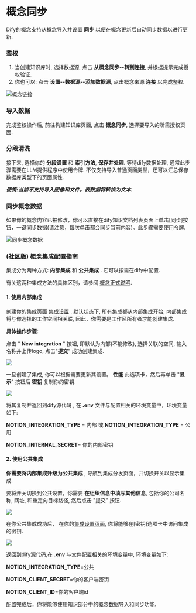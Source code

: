 # 概念同步

Dify的概念支持从概念导入并设置 **同步** 以便在概念更新后自动同步数据以进行更新.

### 鉴权

1. 当创建知识库时, 选择数据源, 点击 **从概念同步--转到连接**, 并根据提示完成授权验证.
2. 你也可以: 点击 **设置--数据源--添加数据源**, 点击概念来源 **连接** 以完成鉴权.

![概念链接](../../.gitbook/assets/notion-connect.png)

### 导入数据

完成鉴权操作后, 前往构建知识库页面, 点击 **概念同步**, 选择要导入的所需授权页面.

### 分段清洗

接下来, 选择你的 **分段设置** 和 **索引方法**, **保存并处理**. 等待dify数据处理, 通常此步骤需要在LLM提供程序中使用令牌. 不仅支持导入普通页面类型，还可以汇总保存数据库类型下的页面属性.

_**便笺:当前不支持导入图像和文件。表数据将转换为文本.**_

### 同步概念数据

如果你的概念内容已被修改，你可以直接在dify知识文档列表页面上单击[同步]按钮，一键同步数据(请注意，每次单击都会同步当前内容)。此步骤需要使用令牌.

![同步概念数据](../../.gitbook/assets/sync-notion-data.png)

### (社区版) 概念集成配置指南

集成分为两种方式: **内部集成** 和 **公共集成** . 它可以按需在dify中配置.

有关这两种集成方法的具体区别，请参阅 [概念正式说明](https://developers.notion.com/docs/authorization).

#### 1. **使用内部集成**

创建你的集成页面 [集成设置](https://www.notion.so/my-integrations) . 默认状态下, 所有集成都从内部集成开始; 内部集成将与你选择的工作空间相关联, 因此，你需要是工作区所有者才能创建集成.

**具体操作步骤:**

点击 " **New integration** " 按钮, 即默认为内部(不能修改), 选择关联的空间, 输入名称并上传logo, 点击"**提交**" 成功创建集成.

![](https://assets-docs.dify.ai/dify-enterprise-mintlify/zh_CN/features/datasets/2b26dc5f5b088304b65190e14f58423a.png)

一旦创建了集成, 你可以根据需要更新其设置。 **性能** 此选项卡，然后再单击 "**显示**" 按钮后 **密钥** 复制你的密钥.

![](https://assets-docs.dify.ai/dify-enterprise-mintlify/zh_CN/features/datasets/764276a102e3264747c64f02dafa5f5d.png)

将其复制并返回到dify源代码 , 在 **.env** 文件与配置相关的环境变量中，环境变量如下:

**NOTION\_INTEGRATION\_TYPE** = 内部 或 **NOTION\_INTEGRATION\_TYPE** = 公用

**NOTION\_INTERNAL\_SECRET**= 你的内部密钥

#### 2. **使用公共集成**

**你需要将内部集成升级为公共集成** , 导航到集成分发页面，并切换开关以显示集成.

要将开关切换到公共设置，你需要 **在组织信息中填写其他信息**, 包括你的公司名称, 网址, 和重定向目标路径, 然后点击 "提交" 按钮.

![](https://assets-docs.dify.ai/dify-enterprise-mintlify/zh_CN/features/datasets/4618b25f23d05de13f99f635459316ec.png)

在你公共集成成功后， 在你的[集成设置页面](https://www.notion.so/my-integrations), 你将能够在[密钥]选项卡中访问集成的密钥.

![](https://assets-docs.dify.ai/dify-enterprise-mintlify/zh_CN/features/datasets/053643a0ec218c4e16a3e1b5753ad6a8.png)

返回到dify源代码,在 **.env** 与文件配置相关的环境变量中, 环境变量如下:

**NOTION\_INTEGRATION\_TYPE**=公共

**NOTION\_CLIENT\_SECRET**=你的客户端密钥

**NOTION\_CLIENT\_ID**=你的客户端id

配置完成后，你将能够使用知识部分中的概念数据导入和同步功能.
